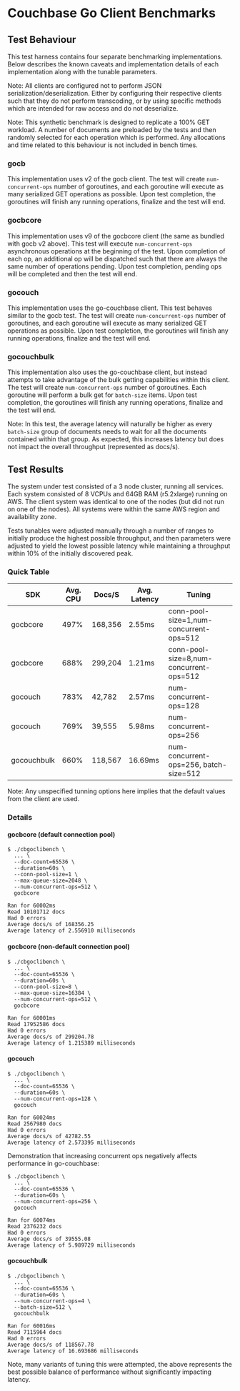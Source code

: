 # Couchbase Go Client Benchmarks

## Test Behaviour

This test harness contains four separate benchmarking implementations. Below describes the known
caveats and implementation details of each implementation along with the tunable parameters.

Note: All clients are configured not to perform JSON serialization/deserialization. Either by
configuring their respective clients such that they do not perform transcoding, or by using
specific methods which are intended for raw access and do not deserialize.

Note: This synthetic benchmark is designed to replicate a 100% GET workload. A number of
documents are preloaded by the tests and then randomly selected for each operation which is
performed. Any allocations and time related to this behaviour is not included in bench times.

### gocb

This implementation uses v2 of the gocb client. The test will create `num-concurrent-ops` number
of goroutines, and each goroutine will execute as many serialized GET operations as possible. Upon
test completion, the goroutines will finish any running operations, finalize and the test will end.

### gocbcore

This implementation uses v9 of the gocbcore client (the same as bundled with gocb v2 above). This
test will execute `num-concurrent-ops` asynchronous operations at the beginning of the test. Upon
completion of each op, an additional op will be dispatched such that there are always the same
number of operations pending. Upon test completion, pending ops will be completed and then the
test will end.

### gocouch

This implementation uses the go-couchbase client. This test behaves similar to the gocb test. The
test will create `num-concurrent-ops` number of goroutines, and each goroutine will execute as many
serialized GET operations as possible. Upon test completion, the goroutines will finish any running
operations, finalize and the test will end.

### gocouchbulk

This implementation also uses the go-couchbase client, but instead attempts to take advantage of the
bulk getting capabilities within this client. The test will create `num-concurrent-ops` number of
goroutines. Each goroutine will perform a bulk get for `batch-size` items. Upon test completion,
the goroutines will finish any running operations, finalize and the test will end.

Note: In this test, the average latency will naturally be higher as every `batch-size` group of
documents needs to wait for all the documents contained within that group. As expected, this
increases latency but does not impact the overall throughput (represented as docs/s).

## Test Results

The system under test consisted of a 3 node cluster, running all services. Each system consisted
of 8 VCPUs and 64GB RAM (r5.2xlarge) running on AWS. The client system was identical to one of
the nodes (but did not run on one of the nodes). All systems were within the same AWS region and
availability zone.

Tests tunables were adjusted manually through a number of ranges to initially produce the highest
possible throughput, and then parameters were adjusted to yield the lowest possible latency while
maintaining a throughput within 10% of the initially discovered peak.

### Quick Table

| SDK         | Avg. CPU | Docs/S  | Avg. Latency | Tuning                                  |
| ----------- | -------- | ------- | ------------ | --------------------------------------- |
| gocbcore    | 497%     | 168,356 | 2.55ms       | conn-pool-size=1,num-concurrent-ops=512 |
| gocbcore    | 688%     | 299,204 | 1.21ms       | conn-pool-size=8,num-concurrent-ops=512 |
| gocouch     | 783%     | 42,782  | 2.57ms       | num-concurrent-ops=128                  |
| gocouch     | 769%     | 39,555  | 5.98ms       | num-concurrent-ops=256                  |
| gocouchbulk | 660%     | 118,567 | 16.69ms      | num-concurrent-ops=256, batch-size=512  |

Note: Any unspecified tunning options here implies that the default values from the client are used.

### Details

#### gocbcore (default connection pool)

```
$ ./cbgoclibench \
  ... \
  --doc-count=65536 \
  --duration=60s \
  --conn-pool-size=1 \
  --max-queue-size=2048 \
  --num-concurrent-ops=512 \
  gocbcore

Ran for 60002ms
Read 10101712 docs
Had 0 errors
Average docs/s of 168356.25
Average latency of 2.556910 milliseconds
```

#### gocbcore (non-default connection pool)

```
$ ./cbgoclibench \
  ... \
  --doc-count=65536 \
  --duration=60s \
  --conn-pool-size=8 \
  --max-queue-size=16384 \
  --num-concurrent-ops=512 \
  gocbcore

Ran for 60001ms
Read 17952586 docs
Had 0 errors
Average docs/s of 299204.78
Average latency of 1.215389 milliseconds
```

#### gocouch

```
$ ./cbgoclibench \
  ... \
  --doc-count=65536 \
  --duration=60s \
  --num-concurrent-ops=128 \
  gocouch

Ran for 60024ms
Read 2567980 docs
Had 0 errors
Average docs/s of 42782.55
Average latency of 2.573395 milliseconds
```

Demonstration that increasing concurrent ops negatively
affects performance in go-couchbase:

```
$ ./cbgoclibench \
  ... \
  --doc-count=65536 \
  --duration=60s \
  --num-concurrent-ops=256 \
  gocouch

Ran for 60074ms
Read 2376232 docs
Had 0 errors
Average docs/s of 39555.08
Average latency of 5.989729 milliseconds
```

#### gocouchbulk

```
$ ./cbgoclibench \
  ... \
  --doc-count=65536 \
  --duration=60s \
  --num-concurrent-ops=4 \
  --batch-size=512 \
  gocouchbulk

Ran for 60016ms
Read 7115964 docs
Had 0 errors
Average docs/s of 118567.78
Average latency of 16.693686 milliseconds
```

Note, many variants of tuning this were attempted, the above
represents the best possible balance of performance without
significantly impacting latency.
